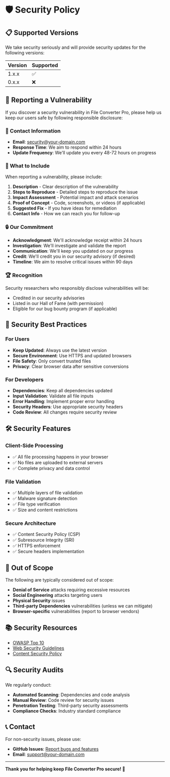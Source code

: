 # 🛡️ Security Policy

## 📋 Supported Versions

We take security seriously and will provide security updates for the following versions:

| Version | Supported          |
| ------- | ------------------ |
| 1.x.x   | :white_check_mark: |
| 0.x.x   | :x:                |

## 🚨 Reporting a Vulnerability

If you discover a security vulnerability in File Converter Pro, please help us keep our users safe by following responsible disclosure:

### 📧 Contact Information

- **Email**: security@your-domain.com
- **Response Time**: We aim to respond within 24 hours
- **Update Frequency**: We'll update you every 48-72 hours on progress

### 📝 What to Include

When reporting a vulnerability, please include:

1. **Description** - Clear description of the vulnerability
2. **Steps to Reproduce** - Detailed steps to reproduce the issue
3. **Impact Assessment** - Potential impact and attack scenarios
4. **Proof of Concept** - Code, screenshots, or videos (if applicable)
5. **Suggested Fix** - If you have ideas for remediation
6. **Contact Info** - How we can reach you for follow-up

### 🔒 Our Commitment

- **Acknowledgment**: We'll acknowledge receipt within 24 hours
- **Investigation**: We'll investigate and validate the report
- **Communication**: We'll keep you updated on our progress
- **Credit**: We'll credit you in our security advisory (if desired)
- **Timeline**: We aim to resolve critical issues within 90 days

### 🏆 Recognition

Security researchers who responsibly disclose vulnerabilities will be:

- Credited in our security advisories
- Listed in our Hall of Fame (with permission)
- Eligible for our bug bounty program (if applicable)

## 🔐 Security Best Practices

### For Users

- **Keep Updated**: Always use the latest version
- **Secure Environment**: Use HTTPS and updated browsers
- **File Safety**: Only convert trusted files
- **Privacy**: Clear browser data after sensitive conversions

### For Developers

- **Dependencies**: Keep all dependencies updated
- **Input Validation**: Validate all file inputs
- **Error Handling**: Implement proper error handling
- **Security Headers**: Use appropriate security headers
- **Code Review**: All changes require security review

## 🛠️ Security Features

### Client-Side Processing

- ✅ All file processing happens in your browser
- ✅ No files are uploaded to external servers
- ✅ Complete privacy and data control

### File Validation

- ✅ Multiple layers of file validation
- ✅ Malware signature detection
- ✅ File type verification
- ✅ Size and content restrictions

### Secure Architecture

- ✅ Content Security Policy (CSP)
- ✅ Subresource Integrity (SRI)
- ✅ HTTPS enforcement
- ✅ Secure headers implementation

## 🚫 Out of Scope

The following are typically considered out of scope:

- **Denial of Service** attacks requiring excessive resources
- **Social Engineering** attacks targeting users
- **Physical Security** issues
- **Third-party Dependencies** vulnerabilities (unless we can mitigate)
- **Browser-specific** vulnerabilities (report to browser vendors)

## 📚 Security Resources

- [OWASP Top 10](https://owasp.org/www-project-top-ten/)
- [Web Security Guidelines](https://infosec.mozilla.org/guidelines/web_security)
- [Content Security Policy](https://developer.mozilla.org/en-US/docs/Web/HTTP/CSP)

## 🔍 Security Audits

We regularly conduct:

- **Automated Scanning**: Dependencies and code analysis
- **Manual Review**: Code review for security issues
- **Penetration Testing**: Third-party security assessments
- **Compliance Checks**: Industry standard compliance

## 📞 Contact

For non-security issues, please use:

- **GitHub Issues**: [Report bugs and features](https://github.com/yourusername/file-converter-pro/issues)
- **Email**: support@your-domain.com

---

**Thank you for helping keep File Converter Pro secure! 🙏**
